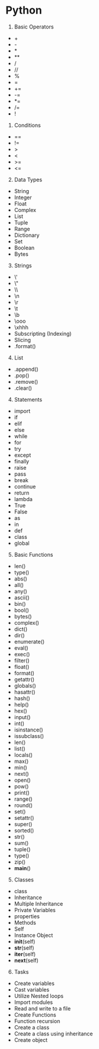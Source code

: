 # Python

1. Basic Operators
  * \+
  * \-
  * \*
  * \**
  * /
  * //
  * %
  * =
  * +=
  * -=
  * *=
  * /=
  * !

1. Conditions
  * ==
  * !=
  * \>
  * \<
  * \>=
  * \<=

2. Data Types
  * String
  * Integer
  * Float
  * Complex
  * List
  * Tuple
  * Range
  * Dictionary
  * Set
  * Boolean
  * Bytes

3. Strings
  * \\'
  * \\"
  * \\\
  * \n
  * \r
  * \t
  * \b
  * \ooo
  * \xhhh
  * Subscripting (Indexing)
  * Slicing
  * .format()

4. List
  * .append()
  * .pop()
  * .remove()
  * .clear()

4. Statements
  * import
  * if
  * elif
  * else
  * while
  * for
  * try
  * except
  * finally
  * raise
  * pass
  * break
  * continue
  * return
  * lambda
  * True
  * False
  * as
  * in
  * def
  * class
  * global

5. Basic Functions
  * len()
  * type()
  * abs()
  * all()
  * any()
  * ascii()
  * bin()
  * bool()
  * bytes()
  * complex()
  * dict()
  * dir()
  * enumerate()
  * eval()
  * exec()
  * filter()
  * float()
  * format()
  * getattr()
  * globals()
  * hasattr()
  * hash()
  * help()
  * hex()
  * input()
  * int()
  * isinstance()
  * issubclass()
  * len()
  * list()
  * locals()
  * max()
  * min()
  * next()
  * open()
  * pow()
  * print()
  * range()
  * round()
  * set()
  * setattr()
  * super()
  * sorted()
  * str()
  * sum()
  * tuple()
  * type()
  * zip()
  * __main__()

5. Classes
 * class
 * Inheritance
 * Multiple Inheritance
 * Private Variables
 * properties
 * Methods
 * Self
 * Instance Object
 * __init__(self)
 * __str__(self)
 * __iter__(self)
 * __next__(self)


6. Tasks
  * Create variables
  * Cast variables
  * Utilize Nested loops
  * Import modules
  * Read and write to a file
  * Create Functions
  * Function recursion
  * Create a class
  * Create a class using inheritance
  * Create object
